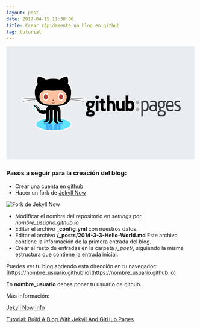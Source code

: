 ```yaml
---
layout: post
date: 2017-04-15 11:30:00
title: Crear rápidamente un blog en github
tag: tutorial
---
```


![github pages](/images/github-pages.jpg)

### Pasos a seguir para la creación del blog:
- Crear una cuenta en [github](https://github.com/)
- Hacer un fork de [Jekyll Now](https://github.com/barryclark/jekyll-now)

![Fork de Jekyll Now](/images/step1.gif)

- Modificar el nombre del repositorio en *settings* por *nombre_usuario.github.io*
- Editar el archivo **_config.yml** con nuestros datos.
- Editar el archivo **/_posts/2014-3-3-Hello-World.md** Este archivo contiene la información de la primera entrada del blog.
- Crear el resto de entradas en la carpeta */_post/*, siguiendo la misma estructura que contiene la entrada inicial.

Puedes ver tu blog abriendo esta dirección en tu navegador: [https://nombre_usuario.github.io](https://nombre_usuario.github.io)

En **nombre_usuario** debes poner tu usuario de github.

Más información:

[Jekyll Now Info](https://github.com/raivenra/raivenra.github.io/blob/master/README.md)

[Tutorial: Build A Blog With Jekyll And GitHub Pages](https://www.smashingmagazine.com/2014/08/build-blog-jekyll-github-pages/)
